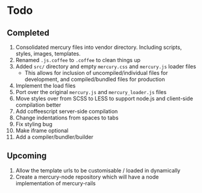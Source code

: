 # Todo

## Completed

1. Consolidated mercury files into vendor directory. Including scripts, styles, images, templates.
1. Renamed `.js.coffee` to `.coffee` to clean things up
1. Added `src/` directory and empty `mercury.css` and `mercury.js` loader files
	- This allows for inclusion of uncompiled/individual files for development, and compiled/bundled files for production
1. Implement the load files
1. Port over the original `mercury.js` and `mercury_loader.js` files
1. Move styles over from SCSS to LESS to support node.js and client-side compilation better
1. Add coffeescript server-side compilation
1. Change indentations from spaces to tabs
1. Fix styling bug
1. Make iframe optional
1. Add a compiler/bundler/builder

## Upcoming

1. Allow the template urls to be customisable / loaded in dynamically
1. Create a mercury-node repository which will have a node implementation of mercury-rails
